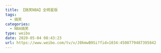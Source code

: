 ```yaml
---
title: 【搞笑NBA】全明星版
tags:
  - 搞笑
categories:
  - NBA搞笑
type: weibo
date: 2020-05-04 08:43:23
url: https://www.weibo.com/tv/v/J0kmwB9Si?fid=1034:4500779487395842
---
```


<!-- more -->